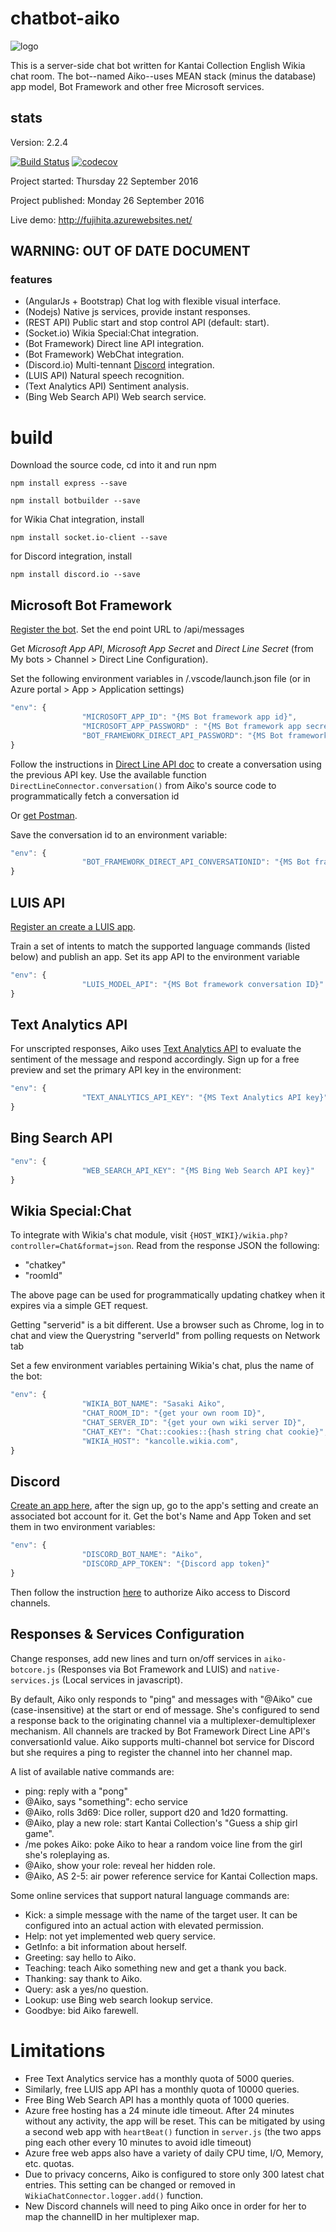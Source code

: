 # chatbot-aiko
![logo](http://i.imgur.com/0TDRfTd.png "Aiko the chat bot")

This is a server-side chat bot written for Kantai Collection English Wikia chat room. The bot--named Aiko--uses MEAN stack (minus the database) app model, Bot Framework and other free Microsoft services.

## stats
Version: 2.2.4

[![Build Status](https://travis-ci.org/Fujihita/chatbot-aiko.svg?branch=master)](https://travis-ci.org/Fujihita/chatbot-aiko)
[![codecov](https://codecov.io/gh/Fujihita/chatbot-aiko/branch/master/graph/badge.svg)](https://codecov.io/gh/Fujihita/chatbot-aiko)

Project started: Thursday 22 September 2016

Project published: Monday 26 September 2016

Live demo: http://fujihita.azurewebsites.net/

## WARNING: OUT OF DATE DOCUMENT

### features
* (AngularJs + Bootstrap) Chat log with flexible visual interface.
* (Nodejs) Native js services, provide instant responses.
* (REST API) Public start and stop control API (default: start).
* (Socket.io) Wikia Special:Chat integration.
* (Bot Framework) Direct line API integration.
* (Bot Framework) WebChat integration.
* (Discord.io) Multi-tennant [Discord](https://discordapp.com/) integration.
* (LUIS API) Natural speech recognition.
* (Text Analytics API) Sentiment analysis.
* (Bing Web Search API) Web search service.

# build

Download the source code, cd into it and run npm

```
npm install express --save
```
```
npm install botbuilder --save
```

for Wikia Chat integration, install

```
npm install socket.io-client --save
```

for Discord integration, install

```
npm install discord.io --save
```

## Microsoft Bot Framework
[Register the bot](https://dev.botframework.com/). Set the end point URL to /api/messages

Get *Microsoft App API*, *Microsoft App Secret* and *Direct Line Secret* (from My bots > Channel > Direct Line Configuration).

Set the following environment variables in /.vscode/launch.json file (or in Azure portal > App > Application settings)

```javascript
"env": {
                "MICROSOFT_APP_ID": "{MS Bot framework app id}",
                "MICROSOFT_APP_PASSWORD" : "{MS Bot framework app secret}",
                "BOT_FRAMEWORK_DIRECT_API_PASSWORD": "{MS Bot framework direct API key}"
}
```

Follow the instructions in [Direct Line API doc](https://docs.botframework.com/en-us/restapi/directline/) to create a conversation using the previous API key. Use the available function ```DirectLineConnector.conversation()``` from Aiko's source code to programmatically fetch a conversation id

Or [get Postman](https://www.getpostman.com/).

Save the conversation id to an environment variable:

```javascript
"env": {
                "BOT_FRAMEWORK_DIRECT_API_CONVERSATIONID": "{MS Bot framework conversation ID}"
}
```

## LUIS API
[Register an create a LUIS app](https://www.luis.ai). 

Train a set of intents to match the supported language commands (listed below) and publish an app.
Set its app API to the environment variable 

```javascript
"env": {
                "LUIS_MODEL_API": "{MS Bot framework conversation ID}"
}
```

## Text Analytics API

For unscripted responses, Aiko uses [Text Analytics API](https://www.microsoft.com/cognitive-services/en-us/text-analytics-api) to evaluate the sentiment of the message and respond accordingly. Sign up for a free preview and set the primary API key in the environment:

```javascript
"env": {
                "TEXT_ANALYTICS_API_KEY": "{MS Text Analytics API key}"
}
```

## Bing Search API

```javascript
"env": {
                "WEB_SEARCH_API_KEY": "{MS Bing Web Search API key}"
}
```

## Wikia Special:Chat

To integrate with Wikia's chat module, visit ```{HOST_WIKI}/wikia.php?controller=Chat&format=json```. Read from the response JSON the following:
* "chatkey"
* "roomId"

The above page can be used for programmatically updating chatkey when it expires via a simple GET request.

Getting "serverid" is a bit different. Use a browser such as Chrome, log in to chat and view the Querystring "serverId" from polling requests on Network tab

Set a few environment variables pertaining Wikia's chat, plus the name of the bot:

```javascript
"env": {
                "WIKIA_BOT_NAME": "Sasaki Aiko",
                "CHAT_ROOM_ID": "{get your own room ID}",
                "CHAT_SERVER_ID": "{get your own wiki server ID}",
                "CHAT_KEY": "Chat::cookies::{hash string chat cookie}",
                "WIKIA_HOST": "kancolle.wikia.com",
}
```

## Discord

[Create an app here](https://discordapp.com/developers/applications/me), after the sign up, go to the app's setting and create an associated bot account for it. Get the bot's Name and App Token and set them in two environment variables:

```javascript
"env": {
                "DISCORD_BOT_NAME": "Aiko",
                "DISCORD_APP_TOKEN": "{Discord app token}"
}
```

Then follow the instruction [here](https://discordapp.com/developers/docs/topics/oauth2) to authorize Aiko access to Discord channels.

## Responses & Services Configuration

Change responses, add new lines and turn on/off services in ```aiko-botcore.js``` (Responses via Bot Framework and LUIS) and ```native-services.js``` (Local services in javascript).

By default, Aiko only responds to "ping" and messages with "@Aiko" cue (case-insensitive) at the start or end of message. She's configured to send a response back to the originating channel via a multiplexer-demultiplexer mechanism. All channels are tracked by Bot Framework Direct Line API's conversationId value. Aiko supports multi-channel bot service for Discord but she requires a ping to register the channel into her channel map.

A list of available native commands are:
* ping: reply with a "pong"
* @Aiko, says "something": echo service
* @Aiko, rolls 3d69: Dice roller, support d20 and 1d20 formatting.
* @Aiko, play a new role: start Kantai Collection's "Guess a ship girl game".
* /me pokes Aiko: poke Aiko to hear a random voice line from the girl she's roleplaying as.
* @Aiko, show your role: reveal her hidden role.
* @Aiko, AS 2-5: air power reference service for Kantai Collection maps.

Some online services that support natural language commands are:
* Kick: a simple message with the name of the target user. It can be configured into an actual action with elevated permission.
* Help: not yet implemented web query service.
* GetInfo: a bit information about herself.
* Greeting: say hello to Aiko.
* Teaching: teach Aiko something new and get a thank you back.
* Thanking: say thank to Aiko.
* Query: ask a yes/no question.
* Lookup: use Bing web search lookup service.
* Goodbye: bid Aiko farewell.

# Limitations

* Free Text Analytics service has a monthly quota of 5000 queries.
* Similarly, free LUIS app API has a monthly quota of 10000 queries.
* Free Bing Web Search API has a monthly quota of 1000 queries.
* Azure free hosting has a 24 minute idle timeout. After 24 minutes without any activity, the app will be reset. This can be mitigated by using a second web app with ```heartBeat()``` function in ```server.js``` (the two apps ping each other every 10 minutes to avoid idle timeout)
* Azure free web apps also have a variety of daily CPU time, I/O, Memory, etc. quotas.
* Due to privacy concerns, Aiko is configured to store only 300 latest chat entries. This setting can be changed or removed in ```WikiaChatConnector.logger.add()``` function.
* New Discord channels will need to ping Aiko once in order for her to map the channelID in her multiplexer map.